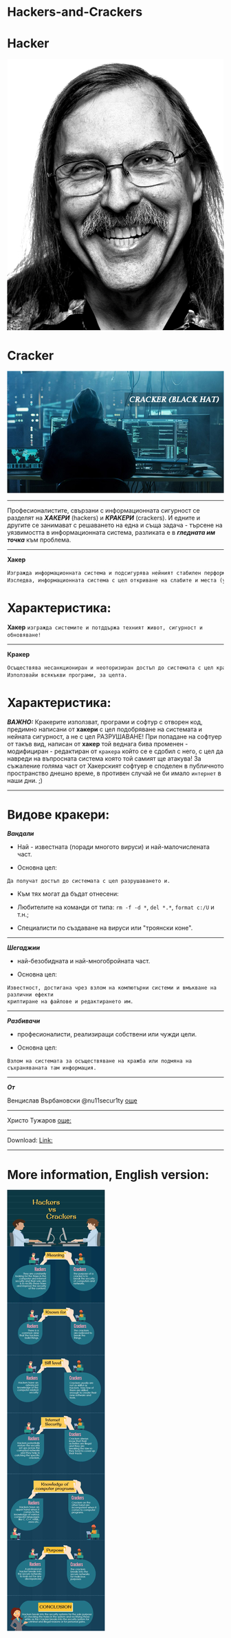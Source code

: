 # Hackers-and-Crackers

# Hacker
![](https://github.com/nu11secur1ty/Hackers-and-Crackers/blob/master/wall/larrywall.jpg)

# Cracker
![](https://github.com/nu11secur1ty/Hackers-and-Crackers/blob/master/wall/Cracker.jpg)

-------------------------------------------------------------------------------------------------------------

Професионалистите, свързани с информационната сигурност се разделят на  ***ХАКЕРИ*** (hackers) и ***КРАКЕРИ*** (crackers). 
И едните и другите се занимават с решаването на една и съща задача - търсене на уязвимостта в информационната система, разликата е в ***гледната им точка*** към проблема.

 
------------------------------------------------------------------------------------------------------------------------------------------------------------------------------------------------

**Хакер** 
```xml
Изгражда информационната система и подсигурява нейният стабилен перформънс и инфраструктура, пише софтуер за автоматизация и защита, на сървърире свързани с въпросната инфраструктура! 
Изследва, информационната система с цел откриване на слабите и места (уязвимостта) и информира потребителите за отстраняването им. Анализира съществуващата сигурност на системата, формулира, необходимите изисквания и условия за повишаване, на нивото и на защита и сигурност.
```
# Характеристика:
**Хакер** `изгражда системите и потддържа техният живот, сигурност и обновяване!`
 
---------------------------------------------------------------------------------------------------------------------------------

**Кракер** 
```xml
Осъществява несанкциониран и неоторизиран достъп до системата с цел кражба, подмяна, унищожаване на информация или обявяване факта на достъпа.
Използвайи всякъкви програми, за целта. 
```
# Характеристика:
***ВАЖНО:*** Кракерите използват, програми и софтур с отворен код, предимно написани от **хакери** с цел подобряване на системата и нейната сигурност, а не с цел РАЗРУШАВАНЕ! При попадане на софтуер от такъв вид, написан от **хакер** той веднага бива променен - модифициран - редактиран от `кракера` който се е сдобил с него, с цел да навреди на въпросната система която той самият ще атакува! За съжаление голяма част от Хакерският софтуер е споделен в публичното пространство днешно време, в противен случай не би имало `интернет` в наши дни. ;)

--------------------------------------------------------------------------------------------------------------------

# Видове кракери:

***Вандали*** 
- Най - известната (поради многото вируси) и най-малочислената част.

- Основна цел: 
```hml
Да получат достъп до системата с цел разрушаването и.
```

 - Към тях могат да бъдат отнесени:

 - Любителите на команди от типа: `rm -f -d *`, `del *.*`, `format c:/U` и т.н.;

 - Специалисти по създаване на вируси или "троянски коне".


-----------------------------------------------------------------------------------------

***Шегаджии*** 
- най-безобидната и най-многобройната част.

- Основна цел:
```hml
Известност, достигана чрез взлом на компютърни системи и вмъкване на различни ефекти
криптиране на файлове и редактирането им. 
```
-----------------------------------------------------------------------------------------

***Разбивачи*** 
- професионалисти, реализиращи собствени или чужди цели.

- Основна цел:
```hml
Взлом на системата за осъществяване на кражба или подмяна на съхраняваната там информация.
```

----------------------------------------------------------------------------------------

***От***

Венцислав Върбановски @nu11secur1ty [още](https://www.nu11secur1ty.com/)

----------------------------------

Христо Тужаров [още:](http://tuj.asenevtsi.com/A1.htm)

----------------------------------

Download: [Link:](https://gist.github.com/nu11secur1ty/93bff70936f69b173a122bc00481e8a2)

----------------------------------------------------------------------------------------------------

# More information, English version:

![](https://github.com/nu11secur1ty/Hackers-and-Crackers/blob/master/wall/hackers-%26-crackers-infographics.jpg)

